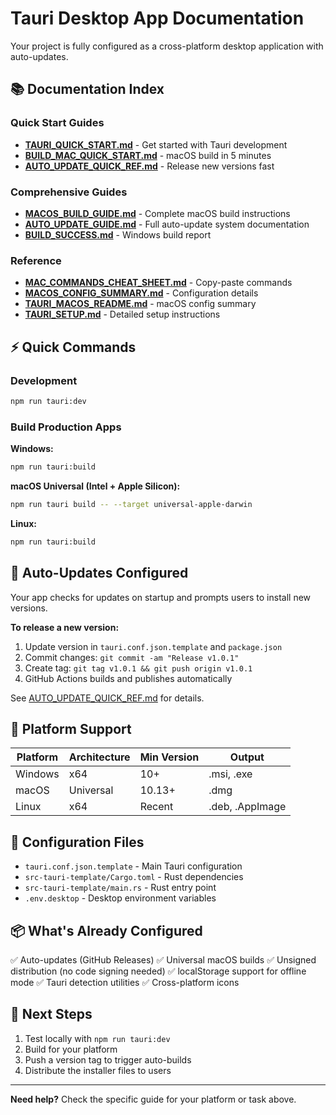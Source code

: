 # Tauri Desktop App Documentation

Your project is fully configured as a cross-platform desktop application with auto-updates.

## 📚 Documentation Index

### Quick Start Guides
- **[TAURI_QUICK_START.md](TAURI_QUICK_START.md)** - Get started with Tauri development
- **[BUILD_MAC_QUICK_START.md](BUILD_MAC_QUICK_START.md)** - macOS build in 5 minutes
- **[AUTO_UPDATE_QUICK_REF.md](AUTO_UPDATE_QUICK_REF.md)** - Release new versions fast

### Comprehensive Guides
- **[MACOS_BUILD_GUIDE.md](MACOS_BUILD_GUIDE.md)** - Complete macOS build instructions
- **[AUTO_UPDATE_GUIDE.md](AUTO_UPDATE_GUIDE.md)** - Full auto-update system documentation
- **[BUILD_SUCCESS.md](BUILD_SUCCESS.md)** - Windows build report

### Reference
- **[MAC_COMMANDS_CHEAT_SHEET.md](MAC_COMMANDS_CHEAT_SHEET.md)** - Copy-paste commands
- **[MACOS_CONFIG_SUMMARY.md](MACOS_CONFIG_SUMMARY.md)** - Configuration details
- **[TAURI_MACOS_README.md](TAURI_MACOS_README.md)** - macOS config summary
- **[TAURI_SETUP.md](TAURI_SETUP.md)** - Detailed setup instructions

## ⚡ Quick Commands

### Development
```bash
npm run tauri:dev
```

### Build Production Apps

**Windows:**
```bash
npm run tauri:build
```

**macOS Universal (Intel + Apple Silicon):**
```bash
npm run tauri build -- --target universal-apple-darwin
```

**Linux:**
```bash
npm run tauri:build
```

## 🔄 Auto-Updates Configured

Your app checks for updates on startup and prompts users to install new versions.

**To release a new version:**
1. Update version in `tauri.conf.json.template` and `package.json`
2. Commit changes: `git commit -am "Release v1.0.1"`
3. Create tag: `git tag v1.0.1 && git push origin v1.0.1`
4. GitHub Actions builds and publishes automatically

See [AUTO_UPDATE_QUICK_REF.md](AUTO_UPDATE_QUICK_REF.md) for details.

## 🎯 Platform Support

| Platform | Architecture | Min Version | Output |
|----------|-------------|-------------|---------|
| Windows | x64 | 10+ | .msi, .exe |
| macOS | Universal | 10.13+ | .dmg |
| Linux | x64 | Recent | .deb, .AppImage |

## 🔧 Configuration Files

- `tauri.conf.json.template` - Main Tauri configuration
- `src-tauri-template/Cargo.toml` - Rust dependencies
- `src-tauri-template/main.rs` - Rust entry point
- `.env.desktop` - Desktop environment variables

## 📦 What's Already Configured

✅ Auto-updates (GitHub Releases)
✅ Universal macOS builds
✅ Unsigned distribution (no code signing needed)
✅ localStorage support for offline mode
✅ Tauri detection utilities
✅ Cross-platform icons

## 🚀 Next Steps

1. Test locally with `npm run tauri:dev`
2. Build for your platform
3. Push a version tag to trigger auto-builds
4. Distribute the installer files to users

---

**Need help?** Check the specific guide for your platform or task above.
